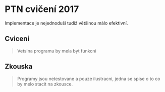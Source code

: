# PTN cvičení 2017

Implementace je nejednoduší tudíž většinou málo efektivní.

## Cviceni 

> Vetsina programu by mela byt funkcni

## Zkouska

> Programy jsou netestovane a pouze ilustracni,
>  jedna se spise o to co by melo stacit na zkousce.
